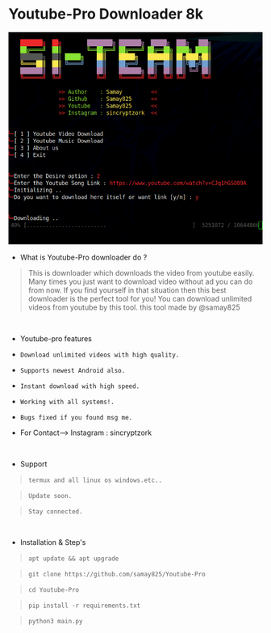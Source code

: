 # Youtube-Pro Downloader 8k 
<img src="Youtube.png"><br>




- What is Youtube-Pro downloader do  ?
> This is downloader which downloads the video from youtube easily.
> Many times you just want to download video without ad you can do from now.
> If you find yourself in that situation then this best downloader is the perfect tool for you!
> You can download unlimited videos from youtube by this tool.
> this tool made by @samay825 

<br>


-  Youtube-pro features 

* `Download unlimited videos with high quality.`

* `Supports newest Android also.`

* `Instant download with high speed.`

* `Working with all systems!.`

* `Bugs fixed if you found msg me.`

*  For Contact--> Instagram : sincryptzork

<br>

- Support

> `termux and all linux os windows.etc..`

> `Update soon.`

> `Stay connected.`
 
 <br>

- Installation & Step's
 
> `apt update && apt upgrade`

> `git clone https://github.com/samay825/Youtube-Pro`
 
> `cd Youtube-Pro`  

> `pip install -r requirements.txt`
 
> `python3 main.py`


 
